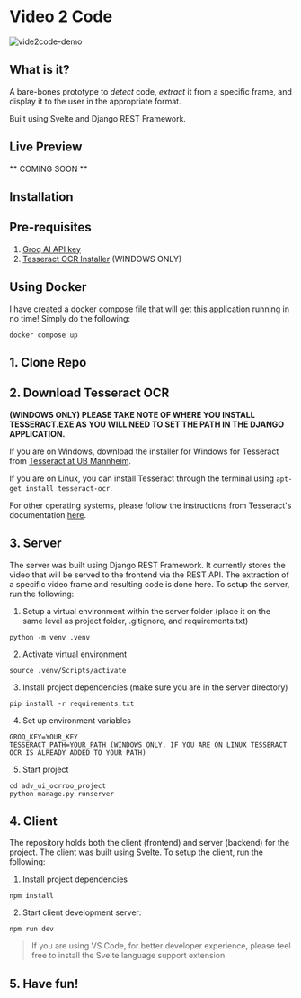 # Video 2 Code

![vide2code-demo](demo.gif)

## What is it?

A bare-bones prototype to _detect_ code, _extract_ it from a specific frame, and display it to the user in the appropriate format.

Built using Svelte and Django REST Framework.

## Live Preview

** COMING SOON **

## Installation

## Pre-requisites

1. [Groq AI API key](https://groq.com/)
2. [Tesseract OCR Installer](#2-download-tesseract-ocr) (WINDOWS ONLY)

## Using Docker

I have created a docker compose file that will get this application running in no time! Simply do the following:

```
docker compose up
```

## 1. Clone Repo

## 2. Download Tesseract OCR

**(WINDOWS ONLY) PLEASE TAKE NOTE OF WHERE YOU INSTALL TESSERACT.EXE AS YOU WILL NEED TO SET THE PATH IN THE DJANGO APPLICATION.**

If you are on Windows, download the installer for Windows for Tesseract from [Tesseract at UB Mannheim](https://github.com/UB-Mannheim/tesseract/wiki).

If you are on Linux, you can install Tesseract through the terminal using `apt-get install tesseract-ocr`.

For other operating systems, please follow the instructions from Tesseract's documentation [here](https://tesseract-ocr.github.io/tessdoc/Installation.html).

## 3. Server

The server was built using Django REST Framework. It currently stores the video that will be served to the frontend via the REST API. The extraction of a specific video frame and resulting code is done here. To setup the server, run the following:

1. Setup a virtual environment within the server folder (place it on the same level as project folder, .gitignore, and requirements.txt)

```
python -m venv .venv
```

2. Activate virtual environment

```
source .venv/Scripts/activate
```

3. Install project dependencies (make sure you are in the server directory)

```
pip install -r requirements.txt
```

4. Set up environment variables

```
GROQ_KEY=YOUR_KEY
TESSERACT_PATH=YOUR_PATH (WINDOWS ONLY, IF YOU ARE ON LINUX TESSERACT OCR IS ALREADY ADDED TO YOUR PATH)
```

5. Start project

```
cd adv_ui_ocrroo_project
python manage.py runserver
```

## 4. Client

The repository holds both the client (frontend) and server (backend) for the project. The client was built using Svelte. To setup the client, run the following:

1. Install project dependencies

```
npm install
```

2. Start client development server:

```
npm run dev
```

> If you are using VS Code, for better developer experience, please feel free to install the Svelte language support extension.

## 5. Have fun!
